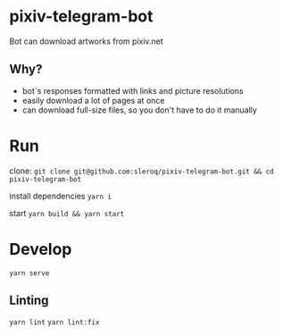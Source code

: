 # pixiv-telegram-bot

Bot can download artworks from pixiv.net

## Why?

- bot`s responses formatted with links and picture resolutions
- easily download a lot of pages at once
- can download full-size files, so you don't have to do it manually

# Run

clone:
`git clone git@github.com:sleroq/pixiv-telegram-bot.git && cd pixiv-telegram-bot`

install dependencies
`yarn i`

start
`yarn build && yarn start`

# Develop

`yarn serve`

## Linting

`yarn lint`
`yarn lint:fix`
